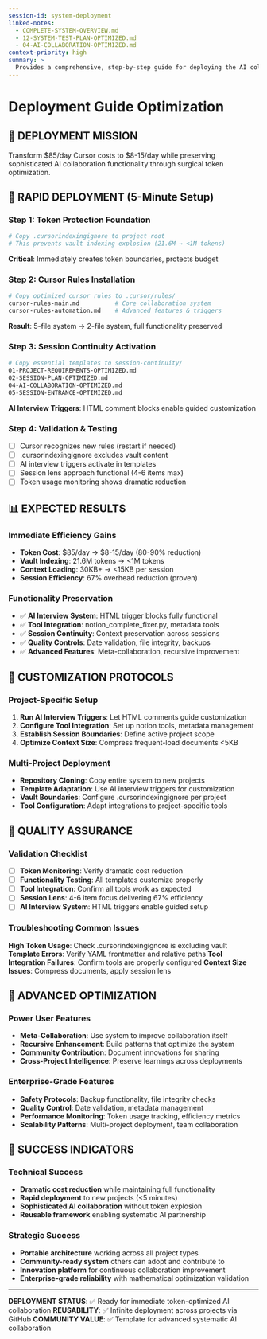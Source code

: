 ```yaml
---
session-id: system-deployment
linked-notes:
  - COMPLETE-SYSTEM-OVERVIEW.md
  - 12-SYSTEM-TEST-PLAN-OPTIMIZED.md
  - 04-AI-COLLABORATION-OPTIMIZED.md
context-priority: high
summary: >
  Provides a comprehensive, step-by-step guide for deploying the AI collaboration system, ensuring systematic implementation, tool integration, and successful adaptation across different project contexts.
---
```


# Deployment Guide Optimization

## 🎯 DEPLOYMENT MISSION
Transform $85/day Cursor costs to $8-15/day while preserving sophisticated AI collaboration functionality through surgical token optimization.

## 🚀 RAPID DEPLOYMENT (5-Minute Setup)

### Step 1: Token Protection Foundation
```bash
# Copy .cursorindexingignore to project root
# This prevents vault indexing explosion (21.6M → <1M tokens)
```
**Critical**: Immediately creates token boundaries, protects budget

### Step 2: Cursor Rules Installation
```bash
# Copy optimized cursor rules to .cursor/rules/
cursor-rules-main.md          # Core collaboration system
cursor-rules-automation.md    # Advanced features & triggers
```
**Result**: 5-file system → 2-file system, full functionality preserved

### Step 3: Session Continuity Activation
```bash
# Copy essential templates to session-continuity/
01-PROJECT-REQUIREMENTS-OPTIMIZED.md
02-SESSION-PLAN-OPTIMIZED.md
04-AI-COLLABORATION-OPTIMIZED.md
05-SESSION-ENTRANCE-OPTIMIZED.md
```
**AI Interview Triggers**: HTML comment blocks enable guided customization

### Step 4: Validation & Testing
- [ ] Cursor recognizes new rules (restart if needed)
- [ ] .cursorindexingignore excludes vault content
- [ ] AI interview triggers activate in templates
- [ ] Session lens approach functional (4-6 items max)
- [ ] Token usage monitoring shows dramatic reduction

## 📊 EXPECTED RESULTS

### Immediate Efficiency Gains
- **Token Cost**: $85/day → $8-15/day (80-90% reduction)
- **Vault Indexing**: 21.6M tokens → <1M tokens
- **Context Loading**: 30KB+ → <15KB per session
- **Session Efficiency**: 67% overhead reduction (proven)

### Functionality Preservation
- ✅ **AI Interview System**: HTML trigger blocks fully functional
- ✅ **Tool Integration**: notion_complete_fixer.py, metadata tools
- ✅ **Session Continuity**: Context preservation across sessions
- ✅ **Quality Controls**: Date validation, file integrity, backups
- ✅ **Advanced Features**: Meta-collaboration, recursive improvement

## 🔧 CUSTOMIZATION PROTOCOLS

### Project-Specific Setup
1. **Run AI Interview Triggers**: Let HTML comments guide customization
2. **Configure Tool Integration**: Set up notion tools, metadata management
3. **Establish Session Boundaries**: Define active project scope
4. **Optimize Context Size**: Compress frequent-load documents <5KB

### Multi-Project Deployment
- **Repository Cloning**: Copy entire system to new projects
- **Template Adaptation**: Use AI interview triggers for customization
- **Vault Boundaries**: Configure .cursorindexingignore per project
- **Tool Configuration**: Adapt integrations to project-specific tools

## 🎯 QUALITY ASSURANCE

### Validation Checklist
- [ ] **Token Monitoring**: Verify dramatic cost reduction
- [ ] **Functionality Testing**: All templates customize properly
- [ ] **Tool Integration**: Confirm all tools work as expected
- [ ] **Session Lens**: 4-6 item focus delivering 67% efficiency
- [ ] **AI Interview System**: HTML triggers enable guided setup

### Troubleshooting Common Issues
**High Token Usage**: Check .cursorindexingignore is excluding vault
**Template Errors**: Verify YAML frontmatter and relative paths
**Tool Integration Failures**: Confirm tools are properly configured
**Context Size Issues**: Compress documents, apply session lens

## 🚀 ADVANCED OPTIMIZATION

### Power User Features
- **Meta-Collaboration**: Use system to improve collaboration itself
- **Recursive Enhancement**: Build patterns that optimize the system
- **Community Contribution**: Document innovations for sharing
- **Cross-Project Intelligence**: Preserve learnings across deployments

### Enterprise-Grade Features
- **Safety Protocols**: Backup functionality, file integrity checks
- **Quality Control**: Date validation, metadata management
- **Performance Monitoring**: Token usage tracking, efficiency metrics
- **Scalability Patterns**: Multi-project deployment, team collaboration

## 🎪 SUCCESS INDICATORS

### Technical Success
- **Dramatic cost reduction** while maintaining full functionality
- **Rapid deployment** to new projects (<5 minutes)
- **Sophisticated AI collaboration** without token explosion
- **Reusable framework** enabling systematic AI partnership

### Strategic Success
- **Portable architecture** working across all project types
- **Community-ready system** others can adopt and contribute to
- **Innovation platform** for continuous collaboration improvement
- **Enterprise-grade reliability** with mathematical optimization validation

---

**DEPLOYMENT STATUS**: ✅ Ready for immediate token-optimized AI collaboration
**REUSABILITY**: ✅ Infinite deployment across projects via GitHub
**COMMUNITY VALUE**: ✅ Template for advanced systematic AI collaboration